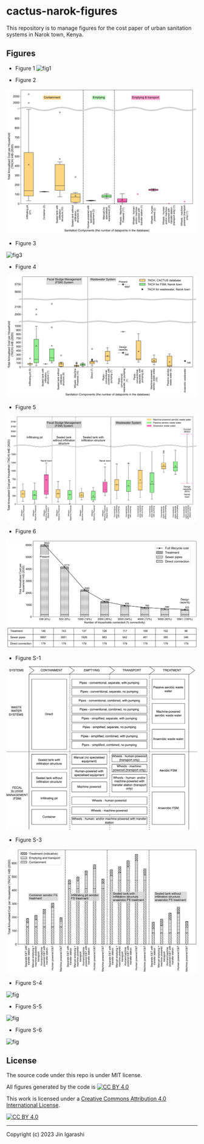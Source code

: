 # cactus-narok-figures

This repository is to manage figures for the cost paper of urban sanitation systems in Narok town, Kenya.

## Figures

- Figure 1
![fig1](./images/Figure1%20fulllifecycle_cost_comparison_global.pdf.png)

- Figure 2

![fig2](./images/Figure2%20fsm_component_compare.pdf.png)

- Figure 3

![fig3](./images/Figure3%20et_tach_against_peopleserved.pdf.png)

- Figure 4

![fig4](./images/Figure4%20component_compare.pdf.png)

- Figure 5

![fig5](./images/Figure5%20fulllifecycle_cost_comparison.pdf.png)

- Figure 6

![fig8](./images/Figure6%20sewer_fulllifecycle_cost.pdf.png)

- Figure S-1

![fig](./images/FigureS-1%20cactus-components.png)

- Figure S-3

![fig](./images/FigureS-3%20fulllifecycle%20cost%20global.pdf.png)

- Figure S-4

![fig](./images/FigureS-4%20serwer_treatment_cost.pdf.png)

- Figure S-5

![fig](./images/FigureS-5_fsm_containment_cost.pdf.png)

- Figure S-6

![fig](./images/FigureS-6%20fsm_e&t_cost.pdf.png)

## License

The source code under this repo is under MIT license.

All figures generated by the code is [![CC BY 4.0][cc-by-shield]][cc-by]

This work is licensed under a [Creative Commons Attribution 4.0 International
License][cc-by].

[![CC BY 4.0][cc-by-image]][cc-by]

[cc-by]: http://creativecommons.org/licenses/by/4.0/
[cc-by-image]: https://i.creativecommons.org/l/by/4.0/88x31.png
[cc-by-shield]: https://img.shields.io/badge/License-CC%20BY%204.0-lightgrey.svg

---
Copyright (c) 2023 Jin Igarashi
